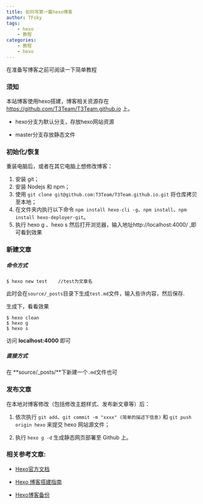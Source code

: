 ```yaml
---
title: 如何写第一篇hexo博客
author: TFsky
tags: 
	- hexo
	- 教程
categories: 
	- 教程	
    - hexo 
---
```

在准备写博客之前可阅读一下简单教程

### 须知

 本站博客使用hexo搭建，博客相关资源存在 https://github.com/T3Team/T3Team.github.io 上。

- hexo分支为默认分支，存放hexo网站资源

- master分支存放静态文件

### 初始化/恢复

重装电脑后，或者在其它电脑上想修改博客：

1. 安装 git；
2. 安装 Nodejs 和 npm；
3. 使用 `git clone git@github.com:T3Team/T3Team.github.io.git` 将仓库拷贝至本地；
4. 在文件夹内执行以下命令 `npm install hexo-cli -g`、`npm install`、`npm install hexo-deployer-git`。
5. 执行 hexo g 、hexo s 然后打开浏览器，输入地址http://localhost:4000/ ,即可看到效果

### 新建文章

##### 命令方式

```
$ hexo new test    //test为文章名 
```

此时会在`source/_posts`目录下生成`test.md`文件，输入些许内容，然后保存.

生成下，看看效果

```
$ hexo clean
$ hexo g
$ hexo s
```

访问 **localhost:4000** 即可

##### 直接方式

在 **source/_posts/**下新建一个`.md`文件也可

### 发布文章

在本地对博客修改（包括修改主题样式、发布新文章等）后：

1. 依次执行 `git add`、`git commit -m "xxxx" (简单的描述下信息)` 和 `git push origin hexo` 来提交 hexo 网站源文件；

2. 执行 `hexo g -d` 生成静态网页部署至 Github 上。

   

### 相关参考文章:

- [Hexo官方文档](https://hexo.io/zh-cn/docs/)

- [Hexo 博客搭建指南](https://github.com/limedroid/HexoLearning)

- [Hexo博客备份](https://blog.itswincer.com/posts/7efd2818/)           